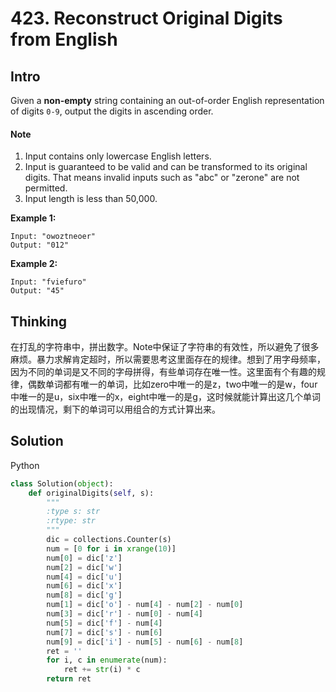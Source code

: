 # 423. Reconstruct Original Digits from English

## Intro

Given a **non-empty** string containing an out-of-order English representation of digits `0-9`, output the digits in ascending order.

#### Note

1. Input contains only lowercase English letters.
2. Input is guaranteed to be valid and can be transformed to its original digits. That means invalid inputs such as "abc" or "zerone" are not permitted.
3. Input length is less than 50,000.

**Example 1:**

```
Input: "owoztneoer"
Output: "012"
```

**Example 2:**

```
Input: "fviefuro"
Output: "45"
```

## Thinking

在打乱的字符串中，拼出数字。Note中保证了字符串的有效性，所以避免了很多麻烦。暴力求解肯定超时，所以需要思考这里面存在的规律。想到了用字母频率，因为不同的单词是又不同的字母拼得，有些单词存在唯一性。这里面有个有趣的规律，偶数单词都有唯一的单词，比如zero中唯一的是z，two中唯一的是w，four中唯一的是u，six中唯一的x，eight中唯一的是g，这时候就能计算出这几个单词的出现情况，剩下的单词可以用组合的方式计算出来。

## Solution

Python

```python
class Solution(object):
    def originalDigits(self, s):
        """
        :type s: str
        :rtype: str
        """
        dic = collections.Counter(s)
        num = [0 for i in xrange(10)]
        num[0] = dic['z']
        num[2] = dic['w']
        num[4] = dic['u']
        num[6] = dic['x']
        num[8] = dic['g']
        num[1] = dic['o'] - num[4] - num[2] - num[0]
        num[3] = dic['r'] - num[0] - num[4]
        num[5] = dic['f'] - num[4]
        num[7] = dic['s'] - num[6]
        num[9] = dic['i'] - num[5] - num[6] - num[8]
        ret = ''
        for i, c in enumerate(num):
            ret += str(i) * c
        return ret
```
